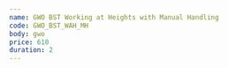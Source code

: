 ```yaml
---
name: GWO BST Working at Heights with Manual Handling
code: GWO_BST_WAH_MH
body: gwo
price: 610
duration: 2
---
```


